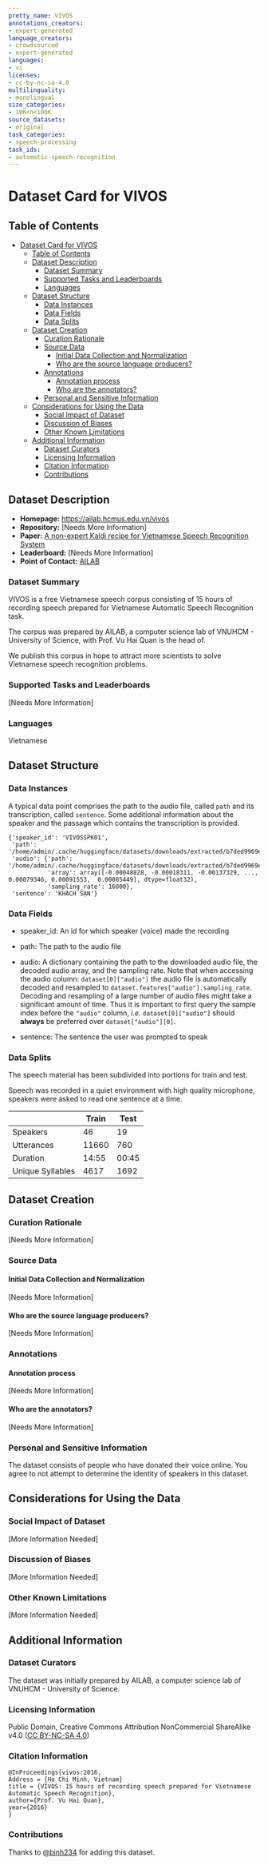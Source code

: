 ```yaml
---
pretty_name: VIVOS
annotations_creators:
- expert-generated
language_creators:
- crowdsourced
- expert-generated
languages:
- vi
licenses:
- cc-by-nc-sa-4.0
multilinguality:
- monolingual
size_categories:
- 10K<n<100K
source_datasets:
- original
task_categories:
- speech-processing
task_ids:
- automatic-speech-recognition
---
```


# Dataset Card for VIVOS

## Table of Contents
- [Dataset Card for VIVOS](#dataset-card-for-vivos)
  - [Table of Contents](#table-of-contents)
  - [Dataset Description](#dataset-description)
    - [Dataset Summary](#dataset-summary)
    - [Supported Tasks and Leaderboards](#supported-tasks-and-leaderboards)
    - [Languages](#languages)
  - [Dataset Structure](#dataset-structure)
    - [Data Instances](#data-instances)
    - [Data Fields](#data-fields)
    - [Data Splits](#data-splits)
  - [Dataset Creation](#dataset-creation)
    - [Curation Rationale](#curation-rationale)
    - [Source Data](#source-data)
      - [Initial Data Collection and Normalization](#initial-data-collection-and-normalization)
      - [Who are the source language producers?](#who-are-the-source-language-producers)
    - [Annotations](#annotations)
      - [Annotation process](#annotation-process)
      - [Who are the annotators?](#who-are-the-annotators)
    - [Personal and Sensitive Information](#personal-and-sensitive-information)
  - [Considerations for Using the Data](#considerations-for-using-the-data)
    - [Social Impact of Dataset](#social-impact-of-dataset)
    - [Discussion of Biases](#discussion-of-biases)
    - [Other Known Limitations](#other-known-limitations)
  - [Additional Information](#additional-information)
    - [Dataset Curators](#dataset-curators)
    - [Licensing Information](#licensing-information)
    - [Citation Information](#citation-information)
    - [Contributions](#contributions)

## Dataset Description

- **Homepage:** https://ailab.hcmus.edu.vn/vivos
- **Repository:** [Needs More Information]
- **Paper:** [A non-expert Kaldi recipe for Vietnamese Speech Recognition System](https://ailab.hcmus.edu.vn/assets/WLSI3_2016_Luong_non_expert.pdf)
- **Leaderboard:** [Needs More Information]
- **Point of Contact:** [AILAB](mailto:ailab@hcmus.edu.vn)

### Dataset Summary

VIVOS is a free Vietnamese speech corpus consisting of 15 hours of recording speech prepared for Vietnamese Automatic Speech Recognition task.

The corpus was prepared by AILAB, a computer science lab of VNUHCM - University of Science, with Prof. Vu Hai Quan is the head of.

We publish this corpus in hope to attract more scientists to solve Vietnamese speech recognition problems.

### Supported Tasks and Leaderboards

[Needs More Information]

### Languages

Vietnamese

## Dataset Structure

### Data Instances

A typical data point comprises the path to the audio file, called `path` and its transcription, called `sentence`. Some additional information about the speaker and the passage which contains the transcription is provided.

```
{'speaker_id': 'VIVOSSPK01',
 'path': '/home/admin/.cache/huggingface/datasets/downloads/extracted/b7ded9969e09942ab65313e691e6fc2e12066192ee8527e21d634aca128afbe2/vivos/train/waves/VIVOSSPK01/VIVOSSPK01_R001.wav',
 'audio': {'path': '/home/admin/.cache/huggingface/datasets/downloads/extracted/b7ded9969e09942ab65313e691e6fc2e12066192ee8527e21d634aca128afbe2/vivos/train/waves/VIVOSSPK01/VIVOSSPK01_R001.wav',
		   'array': array([-0.00048828, -0.00018311, -0.00137329, ...,  0.00079346, 0.00091553,  0.00085449], dtype=float32),
		   'sampling_rate': 16000},
 'sentence': 'KHÁCH SẠN'}
```

### Data Fields

- speaker_id: An id for which speaker (voice) made the recording

- path: The path to the audio file

- audio: A dictionary containing the path to the downloaded audio file, the decoded audio array, and the sampling rate. Note that when accessing the audio column: `dataset[0]["audio"]` the audio file is automatically decoded and resampled to `dataset.features["audio"].sampling_rate`. Decoding and resampling of a large number of audio files might take a significant amount of time. Thus it is important to first query the sample index before the `"audio"` column, *i.e.* `dataset[0]["audio"]` should **always** be preferred over `dataset["audio"][0]`.

- sentence: The sentence the user was prompted to speak

### Data Splits

The speech material has been subdivided into portions for train and test.

Speech was recorded in a quiet environment with high quality microphone, speakers were asked to read one sentence at a time.

|                  | Train | Test  |
| ---------------- | ----- | ----- |
| Speakers         | 46    | 19    | 
| Utterances       | 11660 | 760   |
| Duration         | 14:55 | 00:45 |
| Unique Syllables | 4617  | 1692  |

## Dataset Creation

### Curation Rationale

[Needs More Information]

### Source Data

#### Initial Data Collection and Normalization

[Needs More Information]

#### Who are the source language producers?

[Needs More Information]

### Annotations

#### Annotation process

[Needs More Information]

#### Who are the annotators?

[Needs More Information]

### Personal and Sensitive Information

The dataset consists of people who have donated their voice online.  You agree to not attempt to determine the identity of speakers in this dataset.

## Considerations for Using the Data

### Social Impact of Dataset

[More Information Needed]

### Discussion of Biases

[More Information Needed] 

### Other Known Limitations

[More Information Needed] 

## Additional Information

### Dataset Curators

The dataset was initially prepared by AILAB, a computer science lab of VNUHCM - University of Science.

### Licensing Information

Public Domain, Creative Commons Attribution NonCommercial ShareAlike v4.0 ([CC BY-NC-SA 4.0](https://creativecommons.org/licenses/by-nc-sa/4.0/legalcode))

### Citation Information

```
@InProceedings{vivos:2016,
Address = {Ho Chi Minh, Vietnam}
title = {VIVOS: 15 hours of recording speech prepared for Vietnamese Automatic Speech Recognition},
author={Prof. Vu Hai Quan},
year={2016}
}
```

### Contributions

Thanks to [@binh234](https://github.com/binh234) for adding this dataset.
